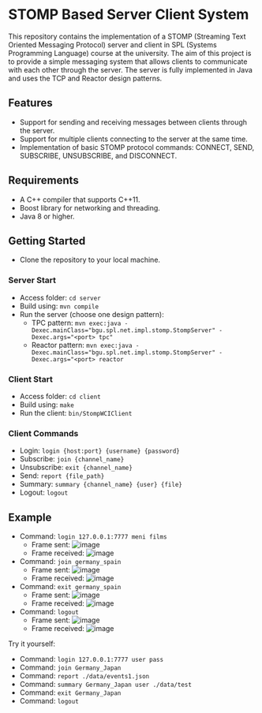 # STOMP Based Server Client System
This repository contains the implementation of a STOMP (Streaming Text Oriented Messaging Protocol) server and client in SPL (Systems Programming Language) course at the university. The aim of this project is to provide a simple messaging system that allows clients to communicate with each other through the server.
The server is fully implemented in Java and uses the TCP and Reactor design patterns.

## Features
- Support for sending and receiving messages between clients through the server.
- Support for multiple clients connecting to the server at the same time.
- Implementation of basic STOMP protocol commands: CONNECT, SEND, SUBSCRIBE, UNSUBSCRIBE, and DISCONNECT.

## Requirements
- A C++ compiler that supports C++11.
- Boost library for networking and threading.
- Java 8 or higher.


## Getting Started 
- Clone the repository to your local machine.

### Server Start
- Access folder: `cd server`
- Build using: `mvn compile`
- Run the server (choose one design pattern):
  - TPC pattern: `mvn exec:java -Dexec.mainClass="bgu.spl.net.impl.stomp.StompServer" -Dexec.args="<port> tpc"`
  - Reactor pattern: `mvn exec:java -Dexec.mainClass="bgu.spl.net.impl.stomp.StompServer" -Dexec.args="<port> reactor`

### Client Start
- Access folder: `cd client`
- Build using: `make`
- Run the client: `bin/StompWCIClient`

### Client Commands
- Login: `login {host:port} {username} {password}`
- Subscribe: `join {channel_name}`
- Unsubscribe: `exit {channel_name}`
- Send: `report {file_path}`
- Summary: `summary {channel_name} {user} {file}`
- Logout: `logout`

## Example

- Command: `login 127.0.0.1:7777 meni films`
  - Frame sent: ![image](https://user-images.githubusercontent.com/109943831/218320972-59d844b0-17d2-4d90-9c1e-ee258132cb18.png)
  - Frame received: ![image](https://user-images.githubusercontent.com/109943831/218320992-22604065-38d8-4990-98ad-adaf42c35017.png)
- Command: `join germany_spain`
  - Frame sent: ![image](https://user-images.githubusercontent.com/109943831/218321027-13085d67-0206-45db-9104-aefcc96976f7.png)
  - Frame received: ![image](https://user-images.githubusercontent.com/109943831/218321051-10a23235-c44c-4870-af4e-6b792b56326c.png)
- Command: `exit germany_spain`
  - Frame sent: ![image](https://user-images.githubusercontent.com/109943831/218321097-9e449853-9afe-4bc3-86e1-32239026457b.png)
  - Frame received: ![image](https://user-images.githubusercontent.com/109943831/218321122-40eb9524-7fdd-49ac-ba20-d35ee6a8f880.png)
- Command: `logout`
  - Frame sent: ![image](https://user-images.githubusercontent.com/109943831/218321304-e7d1d1be-9ecf-4a8e-b507-9a294be75c48.png)
  - Frame received: ![image](https://user-images.githubusercontent.com/109943831/218321315-a209d321-d0ca-4233-990f-246ae02e940d.png)

Try it yourself:
- Command: `login 127.0.0.1:7777 user pass`
- Command: `join Germany_Japan`
- Command: `report ./data/events1.json`
- Command: `summary Germany_Japan user ./data/test`
- Command: `exit Germany_Japan`
- Command: `logout`
